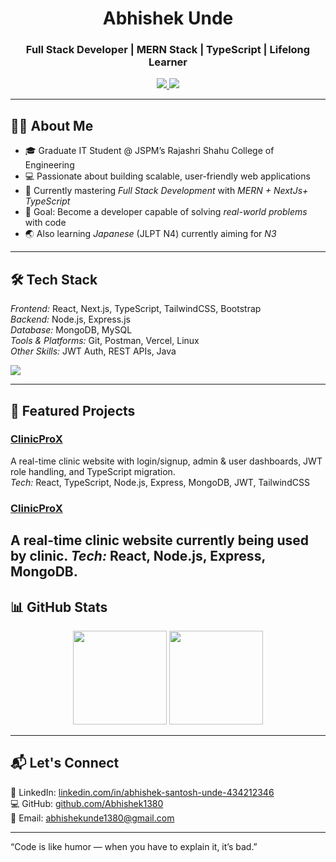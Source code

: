 <h1 align="center">Abhishek Unde</h1>
<h3 align="center">Full Stack Developer | MERN Stack | TypeScript | Lifelong Learner</h3>

<p align="center">
  <a href="https://www.linkedin.com/in/abhishek-santosh-unde-434212346">
    <img src="https://img.shields.io/badge/LinkedIn-Abhishek%20Unde-blue?style=for-the-badge&logo=linkedin" />
  </a>
  <a href="https://github.com/Abhishek1380">
    <img src="https://img.shields.io/badge/GitHub-Abhishek1380-black?style=for-the-badge&logo=github" />
  </a>
</p>

---

## 👨‍💻 About Me  
- 🎓 Graduate IT Student @ JSPM’s Rajashri Shahu College of Engineering  
- 💻 Passionate about building scalable, user-friendly web applications  
- 🌱 Currently mastering *Full Stack Development* with *MERN + NextJs+ TypeScript*  
- 🎯 Goal: Become a developer capable of solving *real-world problems* with code  
- 🌏 Also learning *Japanese* (JLPT N4) currently aiming for *N3*  

---

## 🛠 Tech Stack  
*Frontend:* React, Next.js, TypeScript, TailwindCSS, Bootstrap  
*Backend:* Node.js, Express.js  
*Database:* MongoDB, MySQL  
*Tools & Platforms:* Git, Postman, Vercel, Linux  
*Other Skills:* JWT Auth, REST APIs, Java  

<p align="left">
  <img src="https://skillicons.dev/icons?i=react,nextjs,ts,tailwind,bootstrap,nodejs,express,mongodb,mysql,java,,git,postman" />
</p>

---

## 📌 Featured Projects  
### [ClinicProX](https://clinic-pro-x.vercel.app)  
A real-time clinic website with login/signup, admin & user dashboards, JWT role handling, and TypeScript migration.  
*Tech:* React, TypeScript, Node.js, Express, MongoDB, JWT, TailwindCSS  

### [ClinicProX](https://www.kshitijhomoeopathy.com/)  
 A real-time clinic website currently being used by clinic.
*Tech:* React, Node.js, Express, MongoDB.
---

## 📊 GitHub Stats  
<p align="center">
  <img src="https://github-readme-stats.vercel.app/api?username=Abhishek1380&show_icons=true&theme=react" height="150" />
  <img src="https://github-readme-stats.vercel.app/api/top-langs/?username=Abhishek1380&layout=compact&theme=react" height="150" />
</p>

---

## 📬 Let's Connect  
💼 LinkedIn: [linkedin.com/in/abhishek-santosh-unde-434212346](https://www.linkedin.com/in/abhishek-santosh-unde-434212346)  
💻 GitHub: [github.com/Abhishek1380](https://github.com/Abhishek1380)  
📧 Email: abhishekunde1380@gmail.com  

---
 “Code is like humor — when you have to explain it, it’s bad.”

